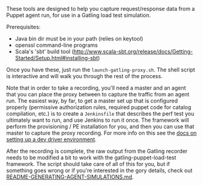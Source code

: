 These tools are designed to help you capture request/response data from
a Puppet agent run, for use in a Gatling load test simulation.

Prerequisites:

* Java bin dir must be in your path (relies on keytool)
* openssl command-line programs
* Scala's 'sbt' build tool (http://www.scala-sbt.org/release/docs/Getting-Started/Setup.html#installing-sbt)

Once you have these, just run the `launch-gatling-proxy.sh`.  The shell script
is interactive and will walk you through the rest of the process.

Note that in order to take a recording, you'll need a master and an agent that
you can place the proxy between to capture the traffic from an agent run.  The
easiest way, by far, to get a master set up that is configured properly (permissive
authorization rules, required puppet code for catalog compilation, etc.) is to
create a `Jenkinsfile` that describes the perf test you ultimately want to run,
and use Jenkins to run it once.  The framework will perform the provisioning /
PE installation for you, and then you can use that master to capture the proxy
recording.  For more info on this see the
[docs on setting up a dev driver environment](../jenkins-integration/dev).

After the recording is complete, the raw output from the Gatling recorder
needs to be modified a bit to work with the gatling-puppet-load-test framework.
The script should take care of all of this for you, but if something goes wrong
or if you're interested in the gory details, check out
[README-GENERATING-AGENT-SIMULATIONS.md](./README-GENERATING-AGENT-SIMULATIONS.md).
          
  



